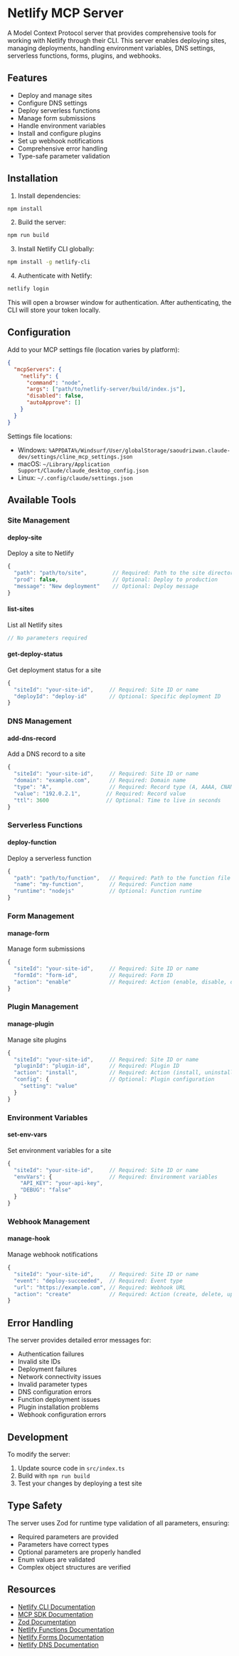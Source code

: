# Netlify MCP Server

A Model Context Protocol server that provides comprehensive tools for working with Netlify through their CLI. This server enables deploying sites, managing deployments, handling environment variables, DNS settings, serverless functions, forms, plugins, and webhooks.

## Features

- Deploy and manage sites
- Configure DNS settings
- Deploy serverless functions
- Manage form submissions
- Handle environment variables
- Install and configure plugins
- Set up webhook notifications
- Comprehensive error handling
- Type-safe parameter validation

## Installation

1. Install dependencies:
```bash
npm install
```

2. Build the server:
```bash
npm run build
```

3. Install Netlify CLI globally:
```bash
npm install -g netlify-cli
```

4. Authenticate with Netlify:
```bash
netlify login
```
This will open a browser window for authentication. After authenticating, the CLI will store your token locally.

## Configuration

Add to your MCP settings file (location varies by platform):

```json
{
  "mcpServers": {
    "netlify": {
      "command": "node",
      "args": ["path/to/netlify-server/build/index.js"],
      "disabled": false,
      "autoApprove": []
    }
  }
}
```

Settings file locations:
- Windows: `%APPDATA%/Windsurf/User/globalStorage/saoudrizwan.claude-dev/settings/cline_mcp_settings.json`
- macOS: `~/Library/Application Support/Claude/claude_desktop_config.json`
- Linux: `~/.config/claude/settings.json`

## Available Tools

### Site Management

#### deploy-site
Deploy a site to Netlify
```typescript
{
  "path": "path/to/site",        // Required: Path to the site directory
  "prod": false,                 // Optional: Deploy to production
  "message": "New deployment"    // Optional: Deploy message
}
```

#### list-sites
List all Netlify sites
```typescript
// No parameters required
```

#### get-deploy-status
Get deployment status for a site
```typescript
{
  "siteId": "your-site-id",     // Required: Site ID or name
  "deployId": "deploy-id"       // Optional: Specific deployment ID
}
```

### DNS Management

#### add-dns-record
Add a DNS record to a site
```typescript
{
  "siteId": "your-site-id",     // Required: Site ID or name
  "domain": "example.com",      // Required: Domain name
  "type": "A",                  // Required: Record type (A, AAAA, CNAME, MX, TXT, NS)
  "value": "192.0.2.1",        // Required: Record value
  "ttl": 3600                  // Optional: Time to live in seconds
}
```

### Serverless Functions

#### deploy-function
Deploy a serverless function
```typescript
{
  "path": "path/to/function",   // Required: Path to the function file
  "name": "my-function",        // Required: Function name
  "runtime": "nodejs"           // Optional: Function runtime
}
```

### Form Management

#### manage-form
Manage form submissions
```typescript
{
  "siteId": "your-site-id",     // Required: Site ID or name
  "formId": "form-id",          // Required: Form ID
  "action": "enable"            // Required: Action (enable, disable, delete)
}
```

### Plugin Management

#### manage-plugin
Manage site plugins
```typescript
{
  "siteId": "your-site-id",     // Required: Site ID or name
  "pluginId": "plugin-id",      // Required: Plugin ID
  "action": "install",          // Required: Action (install, uninstall, update)
  "config": {                   // Optional: Plugin configuration
    "setting": "value"
  }
}
```

### Environment Variables

#### set-env-vars
Set environment variables for a site
```typescript
{
  "siteId": "your-site-id",     // Required: Site ID or name
  "envVars": {                  // Required: Environment variables
    "API_KEY": "your-api-key",
    "DEBUG": "false"
  }
}
```

### Webhook Management

#### manage-hook
Manage webhook notifications
```typescript
{
  "siteId": "your-site-id",     // Required: Site ID or name
  "event": "deploy-succeeded",  // Required: Event type
  "url": "https://example.com", // Required: Webhook URL
  "action": "create"            // Required: Action (create, delete, update)
}
```

## Error Handling

The server provides detailed error messages for:
- Authentication failures
- Invalid site IDs
- Deployment failures
- Network connectivity issues
- Invalid parameter types
- DNS configuration errors
- Function deployment issues
- Plugin installation problems
- Webhook configuration errors

## Development

To modify the server:

1. Update source code in `src/index.ts`
2. Build with `npm run build`
3. Test your changes by deploying a test site

## Type Safety

The server uses Zod for runtime type validation of all parameters, ensuring:
- Required parameters are provided
- Parameters have correct types
- Optional parameters are properly handled
- Enum values are validated
- Complex object structures are verified

## Resources

- [Netlify CLI Documentation](https://cli.netlify.com/)
- [MCP SDK Documentation](https://github.com/modelcontextprotocol/typescript-sdk)
- [Zod Documentation](https://github.com/colinhacks/zod)
- [Netlify Functions Documentation](https://docs.netlify.com/functions/overview/)
- [Netlify Forms Documentation](https://docs.netlify.com/forms/setup/)
- [Netlify DNS Documentation](https://docs.netlify.com/domains-https/netlify-dns/)
